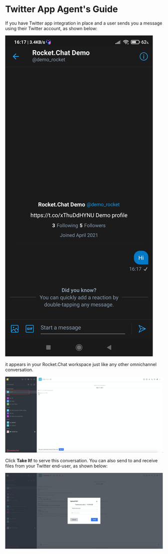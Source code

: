 # Twitter App Agent's Guide

If you have Twitter app integration in place and a user sends you a message using their Twitter account, as shown below:

![](../../../.gitbook/assets/1621376643503.jpg)

it appears in your Rocket.Chat workspace just like any other omnichannel conversation.

![](../../../.gitbook/assets/image%20%28422%29.png)

 Click **Take It!** to serve this conversation. You can also send to and receive files from your Twitter end-user, as shown below:

![](../../../.gitbook/assets/image%20%28423%29.png)

